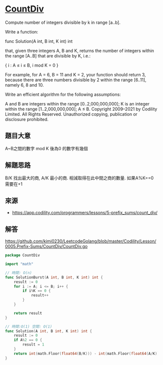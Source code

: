# [CountDiv](https://app.codility.com/programmers/lessons/5-prefix_sums/count_div/)
Compute number of integers divisible by k in range [a..b].

Write a function:

func Solution(A int, B int, K int) int

that, given three integers A, B and K, returns the number of integers within the range [A..B] that are divisible by K, i.e.:

{ i : A ≤ i ≤ B, i mod K = 0 }

For example, for A = 6, B = 11 and K = 2, your function should return 3, because there are three numbers divisible by 2 within the range [6..11], namely 6, 8 and 10.

Write an efficient algorithm for the following assumptions:

A and B are integers within the range [0..2,000,000,000];
K is an integer within the range [1..2,000,000,000];
A ≤ B.
Copyright 2009–2021 by Codility Limited. All Rights Reserved. Unauthorized copying, publication or disclosure prohibited.

## 題目大意
A~B之間的數字 mod K 後為0 的數字有幾個

## 解題思路
B/K 找出最大的商, A/K 最小的商. 相減取得在此中間之商的數量. 如果A%K==0 需要在+1

## 來源
* https://app.codility.com/programmers/lessons/5-prefix_sums/count_div/

## 解答
https://github.com/kimi0230/LeetcodeGolang/blob/master/Codility/Lesson/0005.Prefix-Sums/CountDiv/CountDiv.go


```go
package CountDiv

import "math"

// 時間: O(n)
func SolutionBurst(A int, B int, K int) int {
	result := 0
	for i := A; i <= B; i++ {
		if i%K == 0 {
			result++
		}
	}

	return result
}

// 時間:O(1) 空間: O(1)
func Solution(A int, B int, K int) int {
	result := 0
	if A%2 == 0 {
		result = 1
	}
	return int(math.Floor(float64(B/K))) - int(math.Floor(float64(A/K))) + result
}

```